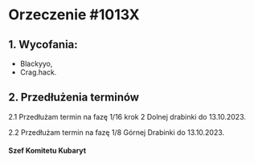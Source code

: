 # Orzeczenie #1013X

## 1. Wycofania:

- Blackyyo,
- Crag.hack.

## 2. Przedłużenia terminów

2.1 Przedłużam termin na fazę 1/16 krok 2 Dolnej drabinki do 13.10.2023.

2.2 Przedłużam termin na fazę 1/8 Górnej Drabinki do 13.10.2023.

#### Szef Komitetu Kubaryt
